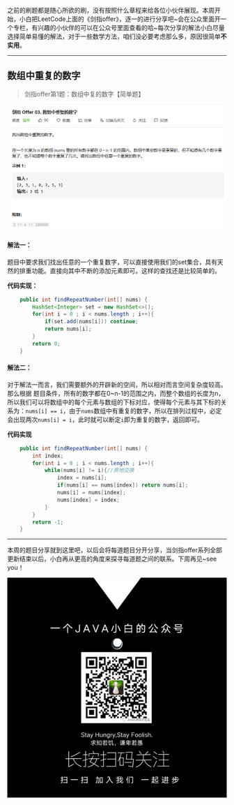 之前的刷题都是随心所欲的刷，没有按照什么章程来给各位小伙伴展现。本周开始，小白把LeetCode上面的《剑指offer》，逐一的进行分享吧~会在公众里面开一个专栏，有兴趣的小伙伴的可以在公众号里面查看的哈~每次分享的解法小白尽量选择简单易懂的解法，对于一些数学方法，咱们没必要考虑那么多，原因很简单**不实用**。

---

## 数组中重复的数字

> 剑指offer第1题：数组中复的数字【简单题】

![题目描述](第一题：数组中重复的数字.png)

#### 解法一：

题目中要求我们找出任意的一个重复数字，可以直接使用我们的set集合，具有天然的排重功能。直接向其中不断的添加元素即可。这样的查找还是比较简单的。

**代码实现：**

```java
    public int findRepeatNumber(int[] nums) {
        HashSet<Integer> set = new HashSet<>();
        for(int i = 0 ; i < nums.length ; i++){
            if(set.add(nums[i])) continue;
            return nums[i];
        }
        return 0;
    }
```

#### 解法二：

对于解法一而言，我们需要额外的开辟新的空间，所以相对而言空间复杂度较高。那么根据 题目条件，所有的数字都在0~n-1的范围之内，而整个数组的长度为n，所以我们可以将数组中的每个元素与数组的下标对应，使得每个元素与其下标的关系为：```nums[i] == i```，由于```nums```数组中有重复的数字，所以在排列过程中，必定会出现两次```nums[i] = i```，此时就可以断定```i```即为重复的数字，返回即可。

**代码实现**

```java
    public int findRepeatNumber(int[] nums) {
        int index;
        for(int i = 0 ; i < nums.length ; i++){
            while(nums[i] != i){//原地交换
                index = nums[i];
                if(nums[i] == nums[index]) return nums[i];
                nums[i] = nums[index];
                nums[index] = index;
            }
        }
        return -1;
    }
```

---

本周的题目分享就到这里吧，以后会将每道题目分开分享，当剑指offer系列全部更新结束以后，小白再从更高的角度来探寻每道题之间的联系。下周再见~see you！

![欢迎扫码关注](..\微信公众号二维码.png)